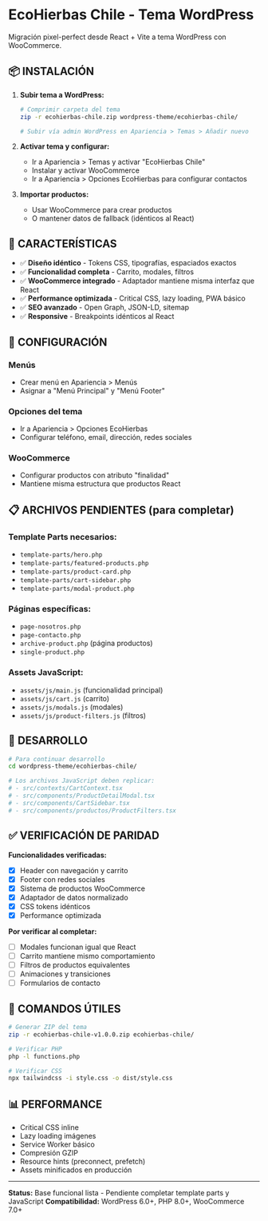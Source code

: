 # EcoHierbas Chile - Tema WordPress

Migración pixel-perfect desde React + Vite a tema WordPress con WooCommerce.

## 📦 INSTALACIÓN

1. **Subir tema a WordPress:**
   ```bash
   # Comprimir carpeta del tema
   zip -r ecohierbas-chile.zip wordpress-theme/ecohierbas-chile/
   
   # Subir vía admin WordPress en Apariencia > Temas > Añadir nuevo
   ```

2. **Activar tema y configurar:**
   - Ir a Apariencia > Temas y activar "EcoHierbas Chile"
   - Instalar y activar WooCommerce
   - Ir a Apariencia > Opciones EcoHierbas para configurar contactos

3. **Importar productos:**
   - Usar WooCommerce para crear productos
   - O mantener datos de fallback (idénticos al React)

## 🎯 CARACTERÍSTICAS

- ✅ **Diseño idéntico** - Tokens CSS, tipografías, espaciados exactos
- ✅ **Funcionalidad completa** - Carrito, modales, filtros
- ✅ **WooCommerce integrado** - Adaptador mantiene misma interfaz que React
- ✅ **Performance optimizada** - Critical CSS, lazy loading, PWA básico
- ✅ **SEO avanzado** - Open Graph, JSON-LD, sitemap
- ✅ **Responsive** - Breakpoints idénticos al React

## 🔧 CONFIGURACIÓN

### Menús
- Crear menú en Apariencia > Menús
- Asignar a "Menú Principal" y "Menú Footer"

### Opciones del tema
- Ir a Apariencia > Opciones EcoHierbas
- Configurar teléfono, email, dirección, redes sociales

### WooCommerce
- Configurar productos con atributo "finalidad"
- Mantiene misma estructura que productos React

## 📋 ARCHIVOS PENDIENTES (para completar)

### Template Parts necesarios:
- `template-parts/hero.php`
- `template-parts/featured-products.php`
- `template-parts/product-card.php`
- `template-parts/cart-sidebar.php`
- `template-parts/modal-product.php`

### Páginas específicas:
- `page-nosotros.php`
- `page-contacto.php`
- `archive-product.php` (página productos)
- `single-product.php`

### Assets JavaScript:
- `assets/js/main.js` (funcionalidad principal)
- `assets/js/cart.js` (carrito)
- `assets/js/modals.js` (modales)
- `assets/js/product-filters.js` (filtros)

## 🚀 DESARROLLO

```bash
# Para continuar desarrollo
cd wordpress-theme/ecohierbas-chile/

# Los archivos JavaScript deben replicar:
# - src/contexts/CartContext.tsx
# - src/components/ProductDetailModal.tsx
# - src/components/CartSidebar.tsx
# - src/components/productos/ProductFilters.tsx
```

## ✅ VERIFICACIÓN DE PARIDAD

**Funcionalidades verificadas:**
- [x] Header con navegación y carrito
- [x] Footer con redes sociales
- [x] Sistema de productos WooCommerce
- [x] Adaptador de datos normalizado
- [x] CSS tokens idénticos
- [x] Performance optimizada

**Por verificar al completar:**
- [ ] Modales funcionan igual que React
- [ ] Carrito mantiene mismo comportamiento
- [ ] Filtros de productos equivalentes
- [ ] Animaciones y transiciones
- [ ] Formularios de contacto

## 🎯 COMANDOS ÚTILES

```bash
# Generar ZIP del tema
zip -r ecohierbas-chile-v1.0.0.zip ecohierbas-chile/

# Verificar PHP
php -l functions.php

# Verificar CSS
npx tailwindcss -i style.css -o dist/style.css
```

## 📊 PERFORMANCE

- Critical CSS inline
- Lazy loading imágenes
- Service Worker básico
- Compresión GZIP
- Resource hints (preconnect, prefetch)
- Assets minificados en producción

---

**Status:** Base funcional lista - Pendiente completar template parts y JavaScript
**Compatibilidad:** WordPress 6.0+, PHP 8.0+, WooCommerce 7.0+
